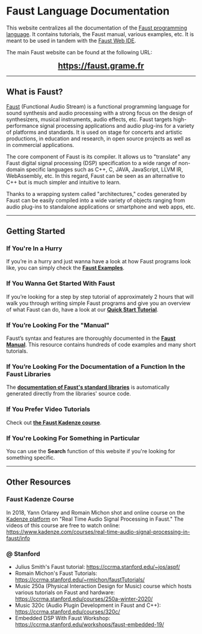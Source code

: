 # Faust Language Documentation

This website centralizes all the documentation of the [Faust programming language](https://faust.grame.fr). It contains tutorials, the Faust manual, various examples, etc. It is meant to be used in tandem with the [Faust Web IDE](https://faustide.grame.fr). 

The main Faust website can be found at the following URL:

<center>
<a href="https://faust.grame.fr" style="font-size:16pt; font-weight:bold;">https://faust.grame.fr</a>
</center>

---

## What is Faust?

[Faust](https://faust.grame.fr) (Functional Audio Stream) is a functional programming language for sound synthesis and audio processing with a strong focus on the design of synthesizers, musical instruments, audio effects, etc. Faust targets high-performance signal processing applications and audio plug-ins for a variety of platforms and standards. It is used on stage for concerts and artistic productions, in education and research, in open source projects as well as in commercial applications.

The core component of Faust is its compiler. It allows us to "translate" any Faust digital signal processing (DSP) specification to a wide range of non-domain specific languages such as C++, C, JAVA, JavaScript, LLVM IR, WebAssembly, etc. In this regard, Faust can be seen as an alternative to C++ but is much simpler and intuitive to learn.

Thanks to a wrapping system called "architectures," codes generated by Faust can be easily compiled into a wide variety of objects ranging from audio plug-ins to standalone applications or smartphone and web apps, etc.

---

## Getting Started

### If You're In a Hurry

If you’re in a hurry and just wanna have a look at how Faust programs look like, you can simply check the [**Faust Examples**](examples/ambisonics.md). 

### If You Wanna Get Started With Faust

If you’re looking for a step by step tutorial of approximately 2 hours that will walk you through writing simple Faust programs and give you an overview of what Faust can do, have a look at our [**Quick Start Tutorial**](manual/quick-start.md).

### If You’re Looking For the "Manual"

Faust’s syntax and features are thoroughly documented in the [**Faust Manual**](manual/introduction.md). This resource contains hundreds of code examples and many short tutorials.

### If You’re Looking For the Documentation of a Function In the Faust Libraries

The [**documentation of Faust's standard libraries**](https://faustlibraries.grame.fr/) is automatically generated directly from the libraries' source code.

### If You Prefer Video Tutorials

Check out [**the Faust Kadenze course**](https://www.kadenze.com/courses/real-time-audio-signal-processing-in-faust/info).

### If You're Looking For Something in Particular

You can use the **Search** function of this website if you're looking for something specific.

---

## Other Resources

### Faust Kadenze Course

In 2018, Yann Orlarey and Romain Michon shot and online course on the [Kadenze platform](https://www.kadenze.com) on "Real Time Audio Signal Processing in Faust." The videos of this course are free to watch online: <https://www.kadenze.com/courses/real-time-audio-signal-processing-in-faust/info>

### @ Stanford

* Julius Smith's Faust tutorial: <https://ccrma.stanford.edu/~jos/aspf/>
* Romain Michon's Faust Tutorials: <https://ccrma.stanford.edu/~rmichon/faustTutorials/>
* Music 250a (Physical Interaction Design for Music) course which hosts various tutorials on Faust and hardware: <https://ccrma.stanford.edu/courses/250a-winter-2020/>
* Music 320c (Audio Plugin Development in Faust and C++): <https://ccrma.stanford.edu/courses/320c/>
* Embedded DSP With Faust Workshop: <https://ccrma.stanford.edu/workshops/faust-embedded-19/>
